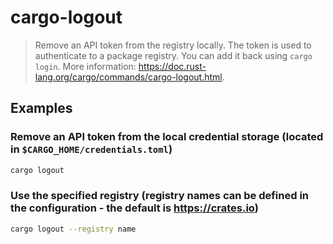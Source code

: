 # cargo-logout

> Remove an API token from the registry locally. The token is used to authenticate to a package registry. You can add it back using `cargo login`. More information: <https://doc.rust-lang.org/cargo/commands/cargo-logout.html>.

## Examples

### Remove an API token from the local credential storage (located in `$CARGO_HOME/credentials.toml`)

```bash
cargo logout
```

### Use the specified registry (registry names can be defined in the configuration - the default is <https://crates.io>)

```bash
cargo logout --registry name
```
